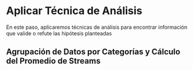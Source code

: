 # Aplicar Técnica de Análisis
En este paso, aplicaremos técnicas de análisis para encontrar información que valide o refute las hipótesis planteadas
## Agrupación de Datos por Categorías y Cálculo del Promedio de Streams
